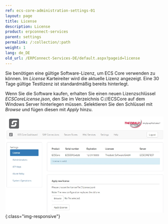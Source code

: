 ```yaml
---
ref: ecs-core-administration-settings-01
layout: page
title: License
description: License
product: erpconnect-services
parent: settings
permalink: /:collection/:path
weight: 1
lang: de_DE
old_url: /ERPConnect-Services-DE/default.aspx?pageid=license
---
```


Sie benötigen eine gültige Software-Lizenz, um ECS Core verwenden zu können. Im *License* Karteireiter wird die aktuelle Lizenz angezeigt. Eine 30 Tage gültige Testlizenz ist standardmäßig bereits hinterlegt. 

Wenn Sie die Software kaufen, erhalten Sie einen neuen Lizenzschlüssel *ECSCoreLicense.json*, den Sie im Verzeichnis C://ECSCore auf dem Windows Server hinterlegen müssen. Selektieren Sie den Schlüssel mit *Browse* und fügen diesen 
mit *Apply* hinzu.

![ecscore-license](/img/content/ecscore_license.jpg){:class="img-responsive"}